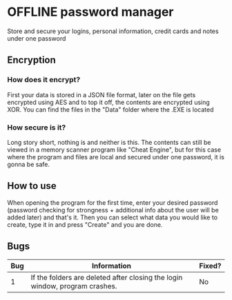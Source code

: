 # OFFLINE password manager
Store and secure your logins, personal information, credit cards and notes under one password
## Encryption
### How does it encrypt?
First your data is stored in a JSON file format, later on the file gets encrypted using AES
and to top it off, the contents are encrypted using XOR. You can find the files in the "Data" folder
where the .EXE is located
### How secure is it?
Long story short, nothing is and neither is this. The contents can still be viewed in a memory scanner program
like "Cheat Engine", but for this case where the program and files are local and secured under one password, it is 
gonna be safe.
## How to use
When opening the program for the first time, enter your desired password (password checking for strongness +
additional info about the user will be added later) and that's it. Then you can select what data you would like to
create, type it in and press "Create" and you are done.
## Bugs
Bug | Information | Fixed?
--- | --- | --- |
1 | If the folders are deleted after closing the login window, program crashes. | No
